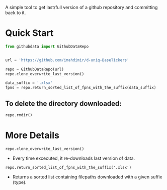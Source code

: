 A simple tool to get last/full version of a github repository and committing
back to
it.

# Quick Start

```python
from githubdata import GithubDataRepo


url = 'https://github.com/imahdimir/d-uniq-BaseTickers'

repo = GithubDataRepo(url)
repo.clone_overwrite_last_version()

data_suffix = '.xlsx'
fpns = repo.return_sorted_list_of_fpns_with_the_suffix(data_suffix)
```

## To delete the directory downloaded:

```python
repo.rmdir()
```

# More Details

`repo.clone_overwrite_last_version()`

- Every time excecuted, it re-downloads last version of data.

`repo.return_sorted_list_of_fpns_with_the_suffix('.xlsx')`

- Returns a sorted list containing filepaths downloaded with a given suffix (type).